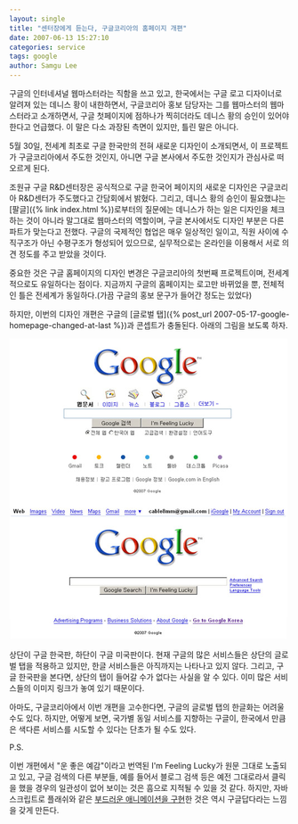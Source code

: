 ```yaml
---
layout: single
title: "센터장에게 듣는다, 구글코리아의 홈페이지 개편"
date: 2007-06-13 15:27:10
categories: service
tags: google
author: Samgu Lee
---
```


구글의 인터네셔널 웹마스터라는 직함을 쓰고 있고, 한국에서는 구글 로고 디자이너로 알려져 있는 데니스 황이 내한하면서, 구글코리아 홍보 담당자는 그를 웹마스터의 웹마스터라고 소개하면서, 구글 첫페이지에 점하나가 찍히더라도 데니스 황의 승인이 있어야 한다고 언급했다. 이 말은 다소 과장된 측면이 있지만, 틀린 말은 아니다.

5월 30일, 전세계 최초로 구글 한국만의 전혀 새로운 디자인이 소개되면서, 이 프로젝트가 구글코리아에서 주도한 것인지, 아니면 구글 본사에서 주도한 것인지가 관심사로 떠오르게 된다.

조원규 구글 R&D센터장은 공식적으로 구글 한국어 페이지의 새로운 디자인은 구글코리아 R&D센터가 주도했다고 간담회에서 밝혔다. 그리고, 데니스 황의 승인이 필요했냐는 [팔글]({% link index.html %})로부터의 질문에는 데니스가 하는 일은 디자인을 체크하는 것이 아니라 말그대로 웹마스터의 역할이며, 구글 본사에서도 디자인 부분은 다른 파트가 맞는다고 전했다. 구글의 국제적인 협업은 매우 일상적인 일이고, 직원 사이에 수직구조가 아닌 수평구조가 형성되어 있으므로, 실무적으로는 온라인을 이용해서 서로 의견 정도를 주고 받았을 것이다.

중요한 것은 구글 홈페이지의 디자인 변경은 구글코리아의 첫번째 프로젝트이며, 전세계적으로도 유일하다는 점이다. 지금까지 구글의 홈페이지는 로고만 바뀌었을 뿐, 전체적인 틀은 전세계가 동일하다.(가끔 구글의 홍보 문구가 들어간 정도는 있었다)

하지만, 이번의 디자인 개편은 구글의 [글로벌 탭]({% post_url 2007-05-17-google-homepage-changed-at-last %})과 콘셉트가 충돌된다. 아래의 그림을 보도록 하자.

![구글 한국판과 구글 미국판](/assets/google-korea-homepage.jpg)

상단이 구글 한국판, 하단이 구글 미국판이다. 현재 구글의 많은 서비스들은 상단의 글로벌 탭을 적용하고 있지만, 한글 서비스들은 아직까지는 나타나고 있지 않다. 그리고, 구글 한국판을 본다면, 상단의 탭이 들어갈 수가 없다는 사실을 알 수 있다. 이미 많은 서비스들의 이미지 링크가 놓여 있기 때문이다.

아마도, 구글코리아에서 이번 개편을 고수한다면, 구글의 글로벌 탭의 한글화는 어려울 수도 있다. 하지만, 어떻게 보면, 국가별 동일 서비스를 지향하는 구글이, 한국에서 만큼은 색다른 서비스를 시도할 수 있다는 단초가 될 수도 있다.

P.S.

이번 개편에서 "운 좋은 예감"이라고 번역된 I'm Feeling Lucky가 원문 그대로 노출되고 있고, 구글 검색의 다른 부분들, 예를 들어서 블로그 검색 등은 예전 그대로라서 클릭을 했을 경우의 일관성이 없어 보이는 것은 흠으로 지적될 수 있을 것 같다. 하지만, 자바스크립트로 플래쉬와 같은 [부드러운 애니메이션을 구현](http://9eye.net/entry/New-MainPage-of-Google)한 것은 역시 구글답다라는 느낌을 갖게 만든다.
